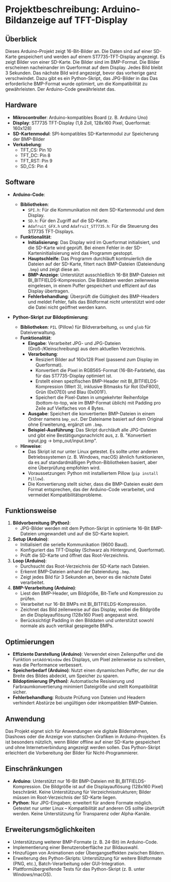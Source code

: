 # Projektbeschreibung: Arduino-Bildanzeige auf TFT-Display

## Überblick
Dieses Arduino-Projekt zeigt 16-Bit-Bilder an.
Die Daten sind auf einer SD-Karte gespeichert und werden auf einem ST7735-TFT-Display angezeigt.
Es zeigt Bilder von einer SD-Karte. Die Bilder sind im BMP-Format.
Die Bilder erscheinen nacheinander im Querformat auf dem Display. Jedes Bild bleibt 3 Sekunden.
Das nächste Bild wird angezeigt, bevor das vorherige ganz verschwindet.
Dazu gibt es ein Python-Skript, das JPG-Bilder in das
Das erforderliche BMP-Format wurde optimiert, um die Kompatibilität zu gewährleisten.
Der Arduino-Code gewährleistet das.

## Hardware
- **Mikrocontroller**: Arduino-kompatibles Board (z. B. Arduino Uno)
- **Display**: ST7735 TFT-Display (1,8 Zoll, 128x160 Pixel, Querformat: 160x128)
- **SD-Kartenmodul**: SPI-kompatibles SD-Kartenmodul zur Speicherung der BMP-Bilder
- **Verkabelung**:
  - TFT_CS: Pin 10
  - TFT_DC: Pin 8
  - TFT_RST: Pin 9
  - SD_CS: Pin 4

## Software
- **Arduino-Code**:
  - **Bibliotheken**:
    - `SPI.h`: Für die Kommunikation mit dem SD-Kartenmodul und dem Display.
    - `SD.h`: Für den Zugriff auf die SD-Karte.
    - `Adafruit_GFX.h` und `Adafruit_ST7735.h`: Für die Steuerung des ST7735 TFT-Displays.
  - **Funktionalität**:
    - **Initialisierung**: Das Display wird im Querformat initialisiert, und die SD-Karte wird geprüft. Bei einem Fehler in der SD-Karteninitialisierung wird das Programm gestoppt.
    - **Hauptschleife**: Das Programm durchläuft kontinuierlich die Dateien auf der SD-Karte, filtert nach BMP-Dateien (Dateiendung `.bmp`) und zeigt diese an.
    - **BMP-Anzeige**: Unterstützt ausschließlich 16-Bit BMP-Dateien mit BI_BITFIELDS-Kompression. Die Bilddaten werden zeilenweise eingelesen, in einem Puffer gespeichert und effizient auf das Display übertragen.
    - **Fehlerbehandlung**: Überprüft die Gültigkeit des BMP-Headers und meldet Fehler, falls das Bildformat nicht unterstützt wird oder die Datei nicht geöffnet werden kann.

- **Python-Skript zur Bildoptimierung**:
  - **Bibliotheken**: `PIL` (Pillow) für Bildverarbeitung, `os` und `glob` für Dateiverwaltung.
  - **Funktionalität**:
    - **Eingabe**: Verarbeitet JPG- und JPG-Dateien (Groß-/Kleinschreibung) aus dem aktuellen Verzeichnis.
    - **Verarbeitung**:
      - Resiziert Bilder auf 160x128 Pixel (passend zum Display im Querformat).
      - Konvertiert die Pixel in RGB565-Format (16-Bit-Farbtiefe), das für das ST7735-Display optimiert ist.
      - Erstellt einen spezifischen BMP-Header mit BI_BITFIELDS-Kompression (Wert 3), inklusive Bitmasks für Rot (0xF800), Grün (0x07E0) und Blau (0x001F).
      - Speichert die Pixel-Daten in umgekehrter Reihenfolge (bottom-to-top, wie im BMP-Format üblich) mit Padding pro Zeile auf Vielfaches von 4 Bytes.
    - **Ausgabe**: Speichert die konvertierten BMP-Dateien in einem Ordner namens `bmp_out`. Der Dateiname basiert auf dem Original ohne Erweiterung, ergänzt um `.bmp`.
    - **Beispiel-Ausführung**: Das Skript durchläuft alle JPG-Dateien und gibt eine Bestätigungsnachricht aus, z. B. "Konvertiert input.jpg -> bmp_out/input.bmp".
  - **Hinweise**:
    - Das Skript ist nur unter Linux getestet. Es sollte unter anderen Betriebssystemen (z. B. Windows, macOS) ähnlich funktionieren, da es auf standardmäßigen Python-Bibliotheken basiert, aber eine Überprüfung empfohlen wird.
    - Voraussetzungen: Python mit installiertem Pillow (`pip install Pillow`).
    - Die Konvertierung stellt sicher, dass die BMP-Dateien exakt dem Format entsprechen, das der Arduino-Code verarbeitet, und vermeidet Kompatibilitätsprobleme.

## Funktionsweise
1. **Bildvorbereitung (Python)**:
   - JPG-Bilder werden mit dem Python-Skript in optimierte 16-Bit BMP-Dateien umgewandelt und auf die SD-Karte kopiert.
2. **Setup (Arduino)**:
   - Initialisiert die serielle Kommunikation (9600 Baud).
   - Konfiguriert das TFT-Display (Schwarz als Hintergrund, Querformat).
   - Prüft die SD-Karte und öffnet das Root-Verzeichnis.
3. **Loop (Arduino)**:
   - Durchsucht das Root-Verzeichnis der SD-Karte nach Dateien.
   - Erkennt BMP-Dateien anhand der Dateiendung `.bmp`.
   - Zeigt jedes Bild für 3 Sekunden an, bevor es die nächste Datei verarbeitet.
4. **BMP-Verarbeitung (Arduino)**:
   - Liest den BMP-Header, um Bildgröße, Bit-Tiefe und Kompression zu prüfen.
   - Verarbeitet nur 16-Bit BMPs mit BI_BITFIELDS-Kompression.
   - Zeichnet das Bild zeilenweise auf das Display, wobei die Bildgröße an die Displayauflösung (128x160 Pixel) angepasst wird.
   - Berücksichtigt Padding in den Bilddaten und unterstützt sowohl normale als auch vertikal gespiegelte BMPs.

## Optimierungen
- **Effiziente Darstellung (Arduino)**: Verwendet einen Zeilenpuffer und die Funktion `setAddrWindow` des Displays, um Pixel zeilenweise zu schreiben, was die Performance verbessert.
- **Speicherbedarf (Arduino)**: Nutzt einen dynamischen Puffer, der nur die Breite des Bildes abdeckt, um Speicher zu sparen.
- **Bildoptimierung (Python)**: Automatische Resisierung und Farbraumkonvertierung minimiert Dateigröße und stellt Kompatibilität sicher.
- **Fehlerbehandlung**: Robuste Prüfung von Dateien und Headern verhindert Abstürze bei ungültigen oder inkompatiblen BMP-Dateien.

## Anwendung
Das Projekt eignet sich für Anwendungen wie digitale Bilderrahmen, Diashows oder die Anzeige von statischen Grafiken in Arduino-Projekten. Es ist besonders nützlich, wenn Bilder offline auf einer SD-Karte gespeichert und ohne Internetverbindung angezeigt werden sollen. Das Python-Skript erleichtert die Vorbereitung der Bilder für Nicht-Programmierer.

## Einschränkungen
- **Arduino**: Unterstützt nur 16-Bit BMP-Dateien mit BI_BITFIELDS-Kompression. Die Bildgröße ist auf die Displayauflösung (128x160 Pixel) beschränkt. Keine Unterstützung für Verzeichnisstrukturen; Bilder müssen im Root-Verzeichnis der SD-Karte liegen.
- **Python**: Nur JPG-Eingaben; erweitert für andere Formate möglich. Getestet nur unter Linux – Kompatibilität auf anderen OS sollte überprüft werden. Keine Unterstützung für Transparenz oder Alpha-Kanäle.

## Erweiterungsmöglichkeiten
- Unterstützung weiterer BMP-Formate (z. B. 24-Bit) im Arduino-Code.
- Implementierung einer Benutzeroberfläche zur Bildauswahl.
- Hinzufügen von Animationen oder Übergangseffekten zwischen Bildern.
- Erweiterung des Python-Skripts: Unterstützung für weitere Bildformate (PNG, etc.), Batch-Verarbeitung oder GUI-Integration.
- Plattformübergreifende Tests für das Python-Skript (z. B. unter Windows/macOS).
